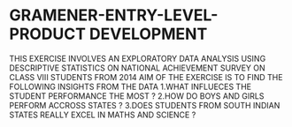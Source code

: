 # GRAMENER-ENTRY-LEVEL-PRODUCT DEVELOPMENT
THIS EXERCISE INVOLVES AN EXPLORATORY DATA ANALYSIS USING DESCRIPTIVE STATISTICS ON NATIONAL ACHIEVEMENT SURVEY ON CLASS  VIII STUDENTS FROM 2014
AIM OF THE EXERCISE IS TO FIND THE FOLLOWING INSIGHTS FROM THE DATA
1.WHAT INFLUECES THE STUDENT PERFORMANCE THE MOST ?
2.HOW DO BOYS AND GIRLS PERFORM ACCROSS STATES ?
3.DOES STUDENTS FROM SOUTH INDIAN STATES REALLY EXCEL IN MATHS AND SCIENCE ?

